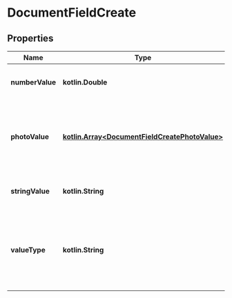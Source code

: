 
# DocumentFieldCreate

## Properties
Name | Type | Description | Notes
------------ | ------------- | ------------- | -------------
**numberValue** | **kotlin.Double** | Value of this field if this document field has valueType: ValueType_Number. |  [optional]
**photoValue** | [**kotlin.Array&lt;DocumentFieldCreatePhotoValue&gt;**](DocumentFieldCreatePhotoValue.md) | Value of this field if this document field has valueType: ValueType_Photo. Array of photo objects where each object contains a URL for a photo. |  [optional]
**stringValue** | **kotlin.String** | Value of this field if this document field has valueType: ValueType_String. |  [optional]
**valueType** | **kotlin.String** | Determines the type of this field and what type of value this field has. It should be either ValueType_Number, ValueType_String, or ValueType_Photo. | 



